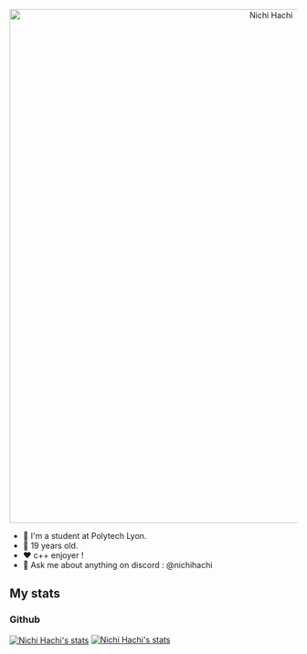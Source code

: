 <p align=center>
<a href="https://github.com/nichihachi/"><img align="center" src="https://media.discordapp.net/attachments/1079180981971472394/1156382666015395982/NichiHachi.gif?ex=6514c4c8&is=65137348&hm=2d134a62335f00d23e0a40f0d2338b2421e22cbdb5aa3bd135df79ee23f40900&" alt="Nichi Hachi" style="width: 900px; height: auto;"/></a>
</p>

- 🦁 I'm a student at Polytech Lyon.
- 📅 19 years old.
- ❤️ c++ enjoyer !
- 💬 Ask me about anything on discord : @nichihachi
  
## My stats
### Github
<a href="https://github.com/nichihachi/"><img align="center" src="https://github-readme-stats.vercel.app/api/top-langs/?username=NichiHachi&langs_count=4&theme=tokyonight" alt="Nichi Hachi's stats"/></a>
<a href="https://github.com/nichihachi/"><img align="top" src="https://github-readme-stats.vercel.app/api?username=NichiHachi&show_icons=true&theme=tokyonight&hide=issues" alt="Nichi Hachi's stats" /></a>
